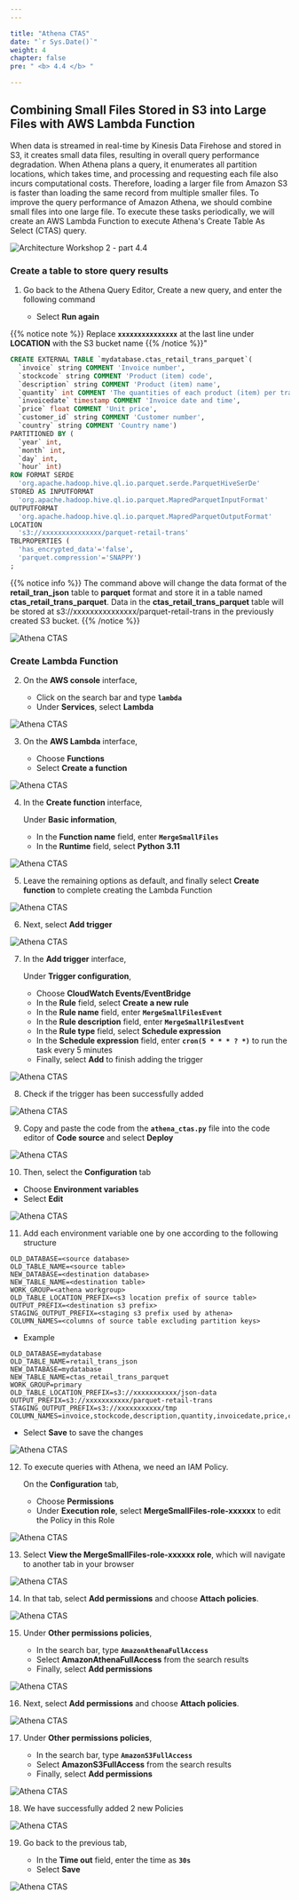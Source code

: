 ```yaml
---
---

title: "Athena CTAS"
date: "`r Sys.Date()`"
weight: 4
chapter: false
pre: " <b> 4.4 </b> "

---
```


## Combining Small Files Stored in S3 into Large Files with AWS Lambda Function

When data is streamed in real-time by Kinesis Data Firehose and stored in S3, it creates small data files, resulting in overall query performance degradation. When Athena plans a query, it enumerates all partition locations, which takes time, and processing and requesting each file also incurs computational costs. Therefore, loading a larger file from Amazon S3 is faster than loading the same record from multiple smaller files. To improve the query performance of Amazon Athena, we should combine small files into one large file. To execute these tasks periodically, we will create an AWS Lambda Function to execute Athena's Create Table As Select (CTAS) query.

![Architecture Workshop 2 - part 4.4](/ws2-bussiness-intelligence-system-aws/images/4/arch4.4.png?featherlight=false&width=70pc)

### Create a table to store query results

1. Go back to the Athena Query Editor, Create a new query, and enter the following command

   - Select **Run again**

{{% notice note %}}
Replace **`xxxxxxxxxxxxxxx`** at the last line under **LOCATION** with the S3 bucket name
{{% /notice %}}"

```sql
CREATE EXTERNAL TABLE `mydatabase.ctas_retail_trans_parquet`(
  `invoice` string COMMENT 'Invoice number',
  `stockcode` string COMMENT 'Product (item) code',
  `description` string COMMENT 'Product (item) name',
  `quantity` int COMMENT 'The quantities of each product (item) per transaction',
  `invoicedate` timestamp COMMENT 'Invoice date and time',
  `price` float COMMENT 'Unit price',
  `customer_id` string COMMENT 'Customer number',
  `country` string COMMENT 'Country name')
PARTITIONED BY (
  `year` int,
  `month` int,
  `day` int,
  `hour` int)
ROW FORMAT SERDE
  'org.apache.hadoop.hive.ql.io.parquet.serde.ParquetHiveSerDe'
STORED AS INPUTFORMAT
  'org.apache.hadoop.hive.ql.io.parquet.MapredParquetInputFormat'
OUTPUTFORMAT
  'org.apache.hadoop.hive.ql.io.parquet.MapredParquetOutputFormat'
LOCATION
  's3://xxxxxxxxxxxxxxx/parquet-retail-trans'
TBLPROPERTIES (
  'has_encrypted_data'='false',
  'parquet.compression'='SNAPPY')
;
```

{{% notice info %}}
The command above will change the data format of the **retail_tran_json** table to **parquet** format and store it in a table named **ctas_retail_trans_parquet**.
Data in the **ctas_retail_trans_parquet** table will be stored at s3://xxxxxxxxxxxxxxx/parquet-retail-trans in the previously created S3 bucket.
{{% /notice %}}

![Athena CTAS](/ws2-bussiness-intelligence-system-aws/images/4.4-CombineWithLambda/athenactas-00023.png?featherlight=false&width=70pc)

### Create Lambda Function

2. On the **AWS console** interface,

   - Click on the search bar and type **`lambda`**
   - Under **Services**, select **Lambda**

![Athena CTAS](/ws2-bussiness-intelligence-system-aws/images/4.4-CombineWithLambda/athenactas-0001.png?featherlight=false&width=70pc)

3. On the **AWS Lambda** interface,

   - Choose **Functions**
   - Select **Create a function**

![Athena CTAS](/ws2-bussiness-intelligence-system-aws/images/4.4-CombineWithLambda/athenactas-0002.png?featherlight=false&width=70pc)

4. In the **Create function** interface,

   Under **Basic information**,

   - In the **Function name** field, enter **`MergeSmallFiles`**
   - In the **Runtime** field, select **Python 3.11**

![Athena CTAS](/ws2-bussiness-intelligence-system-aws/images/4.4-CombineWithLambda/athenactas-0003.png?featherlight=false&width=70pc)

5. Leave the remaining options as default, and finally select **Create function** to complete creating the Lambda Function

![Athena CTAS](/ws2-bussiness-intelligence-system-aws/images/4.4-CombineWithLambda/athenactas-0004.png?featherlight=false&width=70pc)

6. Next, select **Add trigger**

![Athena CTAS](/ws2-bussiness-intelligence-system-aws/images/4.4-CombineWithLambda/athenactas-0005.png?featherlight=false&width=70pc)

7. In the **Add trigger** interface,

   Under **Trigger configuration**,

   - Choose **CloudWatch Events/EventBridge**
   - In the **Rule** field, select **Create a new rule**
   - In the **Rule name** field, enter **`MergeSmallFilesEvent`**
   - In the **Rule description** field, enter **`MergeSmallFilesEvent`**
   - In the **Rule type** field, select **Schedule expression**
   - In the **Schedule expression** field, enter **`cron(5 * * * ? *)`** to run the task every 5 minutes
   - Finally, select **Add** to finish adding the trigger

![Athena CTAS](/ws2-bussiness-intelligence-system-aws/images/4.4-CombineWithLambda/athenactas-0006.png?featherlight=false&width=70pc)

8. Check if the trigger has been successfully added

![Athena CTAS](/ws2-bussiness-intelligence-system-aws/images/4.4-CombineWithLambda/athenactas-0007.png?featherlight=false&width=70pc)

9. Copy and paste the code from the **`athena_ctas.py`** file into the code editor of **Code source** and select **Deploy**

![Athena CTAS](/ws2-bussiness-intelligence-system-aws/images/4.4-CombineWithLambda/athenactas-0008.png?featherlight=false&width=70pc)

10. Then, select the **Configuration** tab

- Choose **Environment variables**
- Select **Edit**

![Athena CTAS](/ws2-bussiness-intelligence-system-aws/images/4.4-CombineWithLambda/athenactas-0009.png?featherlight=false&width=70pc)

11. Add each environment variable one by one according to the following structure

```shell script
OLD_DATABASE=<source database>
OLD_TABLE_NAME=<source table>
NEW_DATABASE=<destination database>
NEW_TABLE_NAME=<destination table>
WORK_GROUP=<athena workgroup>
OLD_TABLE_LOCATION_PREFIX=<s3 location prefix of source table>
OUTPUT_PREFIX=<destination s3 prefix>
STAGING_OUTPUT_PREFIX=<staging s3 prefix used by athena>
COLUMN_NAMES=<columns of source table excluding partition keys>
```

- Example

```shell script
OLD_DATABASE=mydatabase
OLD_TABLE_NAME=retail_trans_json
NEW_DATABASE=mydatabase
NEW_TABLE_NAME=ctas_retail_trans_parquet
WORK_GROUP=primary
OLD_TABLE_LOCATION_PREFIX=s3://xxxxxxxxxxx/json-data
OUTPUT_PREFIX=s3://xxxxxxxxxxx/parquet-retail-trans
STAGING_OUTPUT_PREFIX=s3://xxxxxxxxxxx/tmp
COLUMN_NAMES=invoice,stockcode,description,quantity,invoicedate,price,customer_id,country
```

- Select **Save** to save the changes

![Athena CTAS](/ws2-bussiness-intelligence-system-aws/images/4.4-CombineWithLambda/athenactas-00020.png?featherlight=false&width=70pc)

12. To execute queries with Athena, we need an IAM Policy.

    On the **Configuration** tab,

    - Choose **Permissions**
    - Under **Execution role**, select **MergeSmallFiles-role-xxxxxx** to edit the Policy in this Role

![Athena CTAS](/ws2-bussiness-intelligence-system-aws/images/4.4-CombineWithLambda/athenactas-00012.png?featherlight=false&width=70pc)

13. Select **View the MergeSmallFiles-role-xxxxxx role**, which will navigate to another tab in your browser

![Athena CTAS](/ws2-bussiness-intelligence-system-aws/images/4.4-CombineWithLambda/athenactas-00013.png?featherlight=false&width=70pc)

14. In that tab, select **Add permissions** and choose **Attach policies**.

![Athena CTAS](/ws2-bussiness-intelligence-system-aws/images/4.4-CombineWithLambda/athenactas-00014.png?featherlight=false&width=70pc)

15. Under **Other permissions policies**,

    - In the search bar, type **`AmazonAthenaFullAccess`**
    - Select **AmazonAthenaFullAccess** from the search results
    - Finally, select **Add permissions**

![Athena CTAS](/ws2-bussiness-intelligence-system-aws/images/4.4-CombineWithLambda/athenactas-00015.png?featherlight=false&width=70pc)

16. Next, select **Add permissions** and choose **Attach policies**.

![Athena CTAS](/ws2-bussiness-intelligence-system-aws/images/4.4-CombineWithLambda/athenactas-00016.png?featherlight=false&width=70pc)

17. Under **Other permissions policies**,

    - In the search bar, type **`AmazonS3FullAccess`**
    - Select **AmazonS3FullAccess** from the search results
    - Finally, select **Add permissions**

![Athena CTAS](/ws2-bussiness-intelligence-system-aws/images/4.4-CombineWithLambda/athenactas-00017.png?featherlight=false&width=70pc)

18. We have successfully added 2 new Policies

![Athena CTAS](/ws2-bussiness-intelligence-system-aws/images/4.4-CombineWithLambda/athenactas-00018.png?featherlight=false&width=70pc)

19. Go back to the previous tab,

    - In the **Time out** field, enter the time as **`30s`**
    - Select **Save**

![Athena CTAS](/ws2-bussiness-intelligence-system-aws/images/4.4-CombineWithLambda/athenactas-00019.png?featherlight=false&width=70pc)
